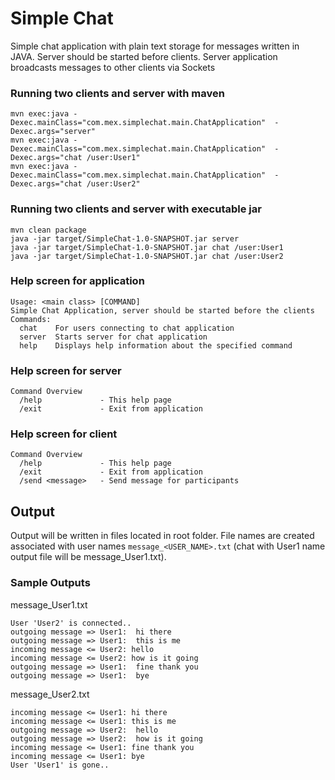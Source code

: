 # Simple Chat 
Simple chat application with plain text storage for messages written in JAVA. Server should be started before clients. Server application broadcasts messages to other clients via Sockets


### Running two clients and server with maven
```
mvn exec:java -Dexec.mainClass="com.mex.simplechat.main.ChatApplication"  -Dexec.args="server"
mvn exec:java -Dexec.mainClass="com.mex.simplechat.main.ChatApplication"  -Dexec.args="chat /user:User1"
mvn exec:java -Dexec.mainClass="com.mex.simplechat.main.ChatApplication"  -Dexec.args="chat /user:User2"
```

### Running two clients and server with executable jar
```
mvn clean package
java -jar target/SimpleChat-1.0-SNAPSHOT.jar server
java -jar target/SimpleChat-1.0-SNAPSHOT.jar chat /user:User1
java -jar target/SimpleChat-1.0-SNAPSHOT.jar chat /user:User2
```

### Help screen for application
```
Usage: <main class> [COMMAND]
Simple Chat Application, server should be started before the clients
Commands:
  chat    For users connecting to chat application
  server  Starts server for chat application
  help    Displays help information about the specified command
```

### Help screen for server
```
Command Overview
  /help             - This help page
  /exit             - Exit from application
```

### Help screen for client
```
Command Overview
  /help             - This help page
  /exit             - Exit from application
  /send <message>   - Send message for participants
```

## Output
Output will be written in files located in root folder. File names are created associated with user names `message_<USER_NAME>.txt` (chat with User1 name output file will be message_User1.txt). 

### Sample Outputs
message_User1.txt
```
User 'User2' is connected..
outgoing message => User1:  hi there
outgoing message => User1:  this is me
incoming message <= User2: hello
incoming message <= User2: how is it going
outgoing message => User1:  fine thank you
outgoing message => User1:  bye
```
message_User2.txt
```
incoming message <= User1: hi there
incoming message <= User1: this is me
outgoing message => User2:  hello
outgoing message => User2:  how is it going
incoming message <= User1: fine thank you
incoming message <= User1: bye
User 'User1' is gone..
```